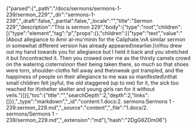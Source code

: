 {"parsed":{"_path":"/docs/sermons/sermons-1-239/sermon_229","_dir":"sermons-1-239","_draft":false,"_partial":false,"_locale":"","title":"Sermon 229","description":"This is sermon 229","body":{"type":"root","children":[{"type":"element","tag":"p","props":{},"children":[{"type":"text","value":"(About allegiance to Amir al-mu'minin for the Caliphate.\nA similar sermon in somewhat different version has already appeared\nearlier.)\nYou drew out my hand towards you for allegiance but I held it back and you stretched it but I\ncontracted it. Then you crowed over me as the thirsty camels crowd on the watering cisterns\non their being taken there, so much so that shoes were torn, shoulder-cloths fell away and the\nweak got trampled, and the happiness of people on their allegiance to me was so manifested\nthat small children felt joyful, the old staggered (up to me) for it, the sick too reached for it\nhelter skelter and young girls ran for it without veils."}]}],"toc":{"title":"","searchDepth":2,"depth":2,"links":[]}},"_type":"markdown","_id":"content:1.docs:2. sermons:Sermons 1 - 239:sermon_229.md","_source":"content","_file":"1.docs/2. sermons/Sermons 1 - 239/sermon_229.md","_extension":"md"},"hash":"2DgG6ZOm06"}